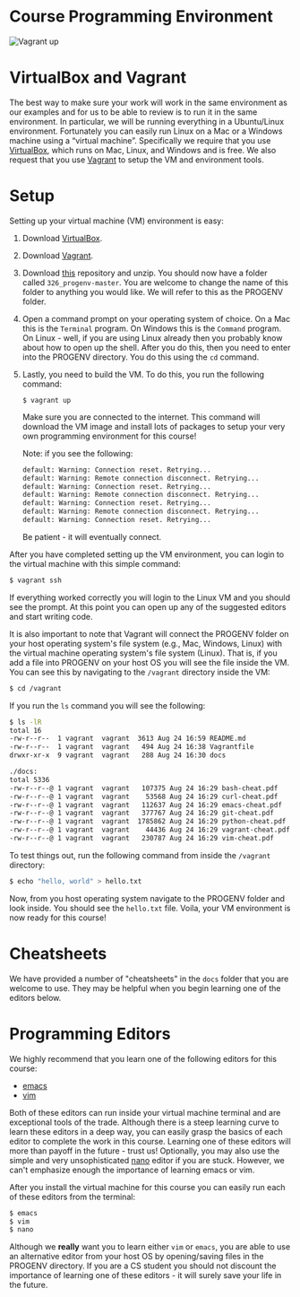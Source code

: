 # Course Programming Environment

![Vagrant up](./.imgs/vagrant_up.gif)

# VirtualBox and Vagrant

The best way to make sure your work will work in the same environment
as our examples and for us to be able to review is to run it in the
same environment. In particular, we will be running everything in a
Ubuntu/Linux environment. Fortunately you can easily run Linux on a
Mac or a Windows machine using a “virtual machine”. Specifically we
require that you use [VirtualBox](https://www.virtualbox.org/), which
runs on Mac, Linux, and Windows and is free. We also request that you
use [Vagrant](https://www.vagrantup.com) to setup the VM and
environment tools.

# Setup

Setting up your virtual machine (VM) environment is easy:

1. Download [VirtualBox](https://www.virtualbox.org/).
1. Download [Vagrant](https://www.vagrantup.com).
1. Download
   [this](https://github.com/umass-cs-326/326_progenv/archive/master.zip)
   repository and unzip. You should now have a folder called
   `326_progenv-master`. You are welcome to change the name of this
   folder to anything you would like. We will refer to this as the
   PROGENV folder.
1. Open a command prompt on your operating system of choice. On a Mac
   this is the `Terminal` program. On Windows this is the `Command`
   program. On Linux - well, if you are using Linux already then you
   probably know about how to open up the shell. After you do this,
   then you need to enter into the PROGENV directory. You do this
   using the `cd` command.
1. Lastly, you need to build the VM. To do this, you run the following
   command:
   
   `$ vagrant up`
   
   Make sure you are connected to the internet. This command will
   download the VM image and install lots of packages to setup your
   very own programming environment for this course!
   
   Note: if you see the following:
   
   ```bash
   default: Warning: Connection reset. Retrying...
   default: Warning: Remote connection disconnect. Retrying...
   default: Warning: Connection reset. Retrying...
   default: Warning: Remote connection disconnect. Retrying...
   default: Warning: Connection reset. Retrying...
   default: Warning: Remote connection disconnect. Retrying...
   default: Warning: Connection reset. Retrying...
   ```
   
   Be patient - it will eventually connect.
   
After you have completed setting up the VM environment, you can login
to the virtual machine with this simple command:

```bash
$ vagrant ssh
```

If everything worked correctly you will login to the Linux VM and you
should see the prompt. At this point you can open up any of the
suggested editors and start writing code.

It is also important to note that Vagrant will connect the PROGENV
folder on your host operating system's file system (e.g., Mac,
Windows, Linux) with the virtual machine operating system's file
system (Linux). That is, if you add a file into PROGENV on your host
OS you will see the file inside the VM. You can see this by navigating
to the `/vagrant` directory inside the VM:

```bash
$ cd /vagrant
```

If you run the `ls` command you will see the following:

```bash
$ ls -lR
total 16
-rw-r--r--  1 vagrant  vagrant  3613 Aug 24 16:59 README.md
-rw-r--r--  1 vagrant  vagrant   494 Aug 24 16:38 Vagrantfile
drwxr-xr-x  9 vagrant  vagrant   288 Aug 24 16:30 docs

./docs:
total 5336
-rw-r--r--@ 1 vagrant  vagrant   107375 Aug 24 16:29 bash-cheat.pdf
-rw-r--r--@ 1 vagrant  vagrant    53568 Aug 24 16:29 curl-cheat.pdf
-rw-r--r--@ 1 vagrant  vagrant   112637 Aug 24 16:29 emacs-cheat.pdf
-rw-r--r--@ 1 vagrant  vagrant   377767 Aug 24 16:29 git-cheat.pdf
-rw-r--r--@ 1 vagrant  vagrant  1785862 Aug 24 16:29 python-cheat.pdf
-rw-r--r--@ 1 vagrant  vagrant    44436 Aug 24 16:29 vagrant-cheat.pdf
-rw-r--r--@ 1 vagrant  vagrant   230787 Aug 24 16:29 vim-cheat.pdf
```

To test things out, run the following command from inside the
`/vagrant` directory:

```bash
$ echo "hello, world" > hello.txt
```

Now, from you host operating system navigate to the PROGENV folder and
look inside. You should see the `hello.txt` file. Voila, your VM
environment is now ready for this course!

# Cheatsheets

We have provided a number of "cheatsheets" in the `docs` folder that
you are welcome to use. They may be helpful when you begin learning
one of the editors below. 

# Programming Editors

We highly recommend that you learn one of the following editors for
this course:

* [emacs](https://www.gnu.org/software/emacs/)
* [vim](https://www.vim.org/)

Both of these editors can run inside your virtual machine terminal and
are exceptional tools of the trade. Although there is a steep learning
curve to learn these editors in a deep way, you can easily grasp the
basics of each editor to complete the work in this course. Learning
one of these editors will more than payoff in the future - trust us!
Optionally, you may also use the simple and very unsophisticated
[nano](https://www.nano-editor.org/) editor if you are stuck. However,
we can't emphasize enough the importance of learning emacs or vim.

After you install the virtual machine for this course you can easily
run each of these editors from the terminal:

```bash
$ emacs
$ vim
$ nano
```

Although we **really** want you to learn either `vim` or `emacs`, you
are able to use an alternative editor from your host OS by
opening/saving files in the PROGENV directory. If you are a CS student
you should not discount the importance of learning one of these
editors - it will surely save your life in the future.
